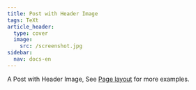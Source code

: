 ```yaml
---
title: Post with Header Image
tags: TeXt
article_header:
  type: cover
  image:
    src: /screenshot.jpg
sidebar:
  nav: docs-en
---
```


A Post with Header Image, See [Page layout](https://tianqi.name/jekyll-TeXt-theme/samples.html#page-layout) for more examples.

<!--more-->